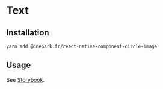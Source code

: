 # Text

## Installation

```bash
yarn add @onepark.fr/react-native-component-circle-image
```

## Usage

See [Storybook](../../stories/CircleImage.stories.js).

